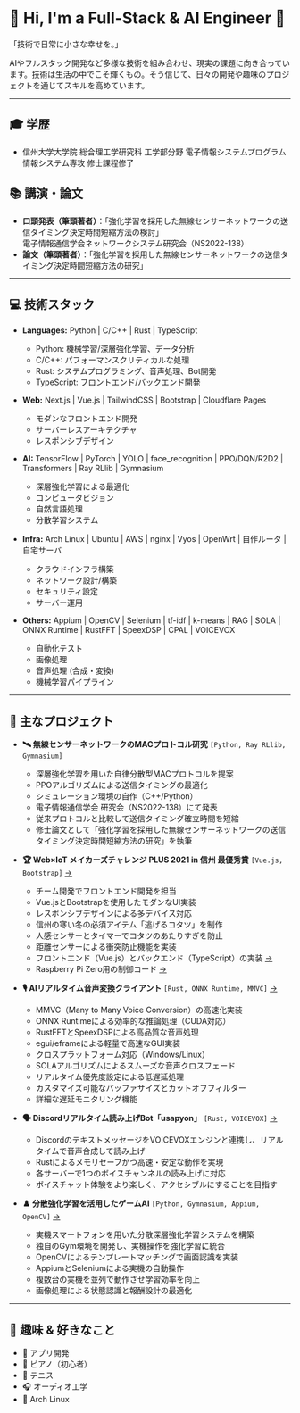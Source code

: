 # 👋 Hi, I'm a Full-Stack & AI Engineer 🚀

「技術で日常に小さな幸せを。」

AIやフルスタック開発など多様な技術を組み合わせ、現実の課題に向き合っています。技術は生活の中でこそ輝くもの。そう信じて、日々の開発や趣味のプロジェクトを通じてスキルを高めています。

---

## 🎓 学歴
- 信州大学大学院 総合理工学研究科 工学部分野 電子情報システムプログラム 情報システム専攻 修士課程修了

## 📚 講演・論文
- **口頭発表（筆頭著者）**：「強化学習を採用した無線センサーネットワークの送信タイミング決定時間短縮方法の検討」  
  電子情報通信学会ネットワークシステム研究会（NS2022-138）
- **論文（筆頭著者）**：「強化学習を採用した無線センサーネットワークの送信タイミング決定時間短縮方法の研究」

---

## 💻 技術スタック
- **Languages:** Python | C/C++ | Rust | TypeScript
  - Python: 機械学習/深層強化学習、データ分析
  - C/C++: パフォーマンスクリティカルな処理
  - Rust: システムプログラミング、音声処理、Bot開発
  - TypeScript: フロントエンド/バックエンド開発

- **Web:** Next.js | Vue.js | TailwindCSS | Bootstrap | Cloudflare Pages
  - モダンなフロントエンド開発
  - サーバーレスアーキテクチャ
  - レスポンシブデザイン

- **AI:** TensorFlow | PyTorch | YOLO | face_recognition | PPO/DQN/R2D2 | Transformers | Ray RLlib | Gymnasium
  - 深層強化学習による最適化
  - コンピュータビジョン
  - 自然言語処理
  - 分散学習システム

- **Infra:** Arch Linux | Ubuntu | AWS | nginx | Vyos | OpenWrt | 自作ルータ | 自宅サーバ
  - クラウドインフラ構築
  - ネットワーク設計/構築
  - セキュリティ設定
  - サーバー運用

- **Others:** Appium | OpenCV | Selenium | tf-idf | k-means | RAG | SOLA | ONNX Runtime | RustFFT | SpeexDSP | CPAL | VOICEVOX
  - 自動化テスト
  - 画像処理
  - 音声処理 (合成・変換)
  - 機械学習パイプライン

---

## 🚀 主なプロジェクト
- **🛰️ 無線センサーネットワークのMACプロトコル研究** `[Python, Ray RLlib, Gymnasium]`
  - 深層強化学習を用いた自律分散型MACプロトコルを提案
  - PPOアルゴリズムによる送信タイミングの最適化
  - シミュレーション環境の自作（C++/Python）
  - 電子情報通信学会 研究会（NS2022-138）にて発表
  - 従来プロトコルと比較して送信タイミング確立時間を短縮
  - 修士論文として「強化学習を採用した無線センサーネットワークの送信タイミング決定時間短縮方法の研究」を執筆

- **🏆 Web×IoT メイカーズチャレンジ PLUS 2021 in 信州 最優秀賞** `[Vue.js, Bootstrap]` [→](https://webiotmakers.github.io/2021/shinshu/)
  - チーム開発でフロントエンド開発を担当
  - Vue.jsとBootstrapを使用したモダンなUI実装
  - レスポンシブデザインによる多デバイス対応
  - 信州の寒い冬の必須アイテム「逃げるコタツ」を制作
  - 人感センサーとタイマーでコタツのあたりすぎを防止
  - 距離センサーによる衝突防止機能を実装
  - フロントエンド（Vue.js）とバックエンド（TypeScript）の実装 [→](https://github.com/escaping-kotatsu/escaping-kotatsu-console)
  - Raspberry Pi Zero用の制御コード [→](https://github.com/escaping-kotatsu/escaping-kotatsu-pizero)

- **🎙️ AIリアルタイム音声変換クライアント** `[Rust, ONNX Runtime, MMVC]` [→](https://github.com/kuuchan-code/MMVC_Client)
  - MMVC（Many to Many Voice Conversion）の高速化実装
  - ONNX Runtimeによる効率的な推論処理（CUDA対応）
  - RustFFTとSpeexDSPによる高品質な音声処理
  - egui/eframeによる軽量で高速なGUI実装
  - クロスプラットフォーム対応（Windows/Linux）
  - SOLAアルゴリズムによるスムーズな音声クロスフェード
  - リアルタイム優先度設定による低遅延処理
  - カスタマイズ可能なバッファサイズとカットオフフィルター
  - 詳細な遅延モニタリング機能

- **🗣️ Discordリアルタイム読み上げBot「usapyon」** `[Rust, VOICEVOX]` [→](https://github.com/kuuchan-code/usapyon)
  - DiscordのテキストメッセージをVOICEVOXエンジンと連携し、リアルタイムで音声合成して読み上げ
  - Rustによるメモリセーフかつ高速・安定な動作を実現
  - 各サーバーで1つのボイスチャンネルの読み上げに対応
  - ボイスチャット体験をより楽しく、アクセシブルにすることを目指す

- **♟️ 分散強化学習を活用したゲームAI** `[Python, Gymnasium, Appium, OpenCV]` [→](https://github.com/kuuchan-code/AnimalTower-RL)
  - 実機スマートフォンを用いた分散深層強化学習システムを構築
  - 独自のGym環境を開発し、実機操作を強化学習に統合
  - OpenCVによるテンプレートマッチングで画面認識を実装
  - AppiumとSeleniumによる実機の自動操作
  - 複数台の実機を並列で動作させ学習効率を向上
  - 画像処理による状態認識と報酬設計の最適化

---

## 🎯 趣味 & 好きなこと
- 📱 アプリ開発
- 🎹 ピアノ（初心者）
- 🎾 テニス
- 🎧 オーディオ工学
- 🐧 Arch Linux
